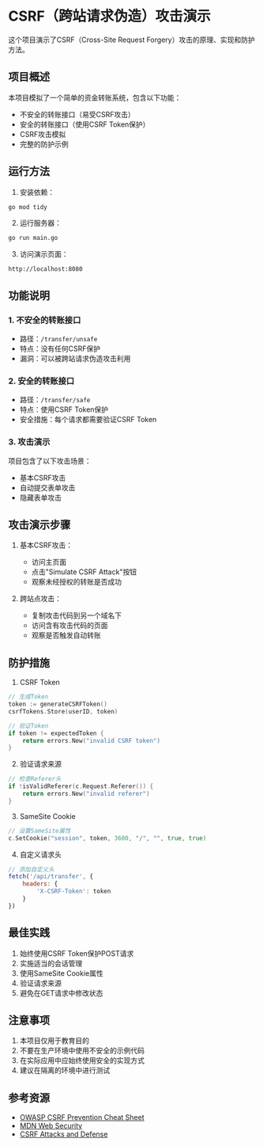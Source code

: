 # CSRF（跨站请求伪造）攻击演示

这个项目演示了CSRF（Cross-Site Request Forgery）攻击的原理、实现和防护方法。

## 项目概述

本项目模拟了一个简单的资金转账系统，包含以下功能：
- 不安全的转账接口（易受CSRF攻击）
- 安全的转账接口（使用CSRF Token保护）
- CSRF攻击模拟
- 完整的防护示例

## 运行方法

1. 安装依赖：
```bash
go mod tidy
```

2. 运行服务器：
```bash
go run main.go
```

3. 访问演示页面：
```
http://localhost:8080
```

## 功能说明

### 1. 不安全的转账接口
- 路径：`/transfer/unsafe`
- 特点：没有任何CSRF保护
- 漏洞：可以被跨站请求伪造攻击利用

### 2. 安全的转账接口
- 路径：`/transfer/safe`
- 特点：使用CSRF Token保护
- 安全措施：每个请求都需要验证CSRF Token

### 3. 攻击演示
项目包含了以下攻击场景：
- 基本CSRF攻击
- 自动提交表单攻击
- 隐藏表单攻击

## 攻击演示步骤

1. 基本CSRF攻击：
   - 访问主页面
   - 点击"Simulate CSRF Attack"按钮
   - 观察未经授权的转账是否成功

2. 跨站点攻击：
   - 复制攻击代码到另一个域名下
   - 访问含有攻击代码的页面
   - 观察是否触发自动转账

## 防护措施

1. CSRF Token
```go
// 生成Token
token := generateCSRFToken()
csrfTokens.Store(userID, token)

// 验证Token
if token != expectedToken {
    return errors.New("invalid CSRF token")
}
```

2. 验证请求来源
```go
// 检查Referer头
if !isValidReferer(c.Request.Referer()) {
    return errors.New("invalid referer")
}
```

3. SameSite Cookie
```go
// 设置SameSite属性
c.SetCookie("session", token, 3600, "/", "", true, true)
```

4. 自定义请求头
```javascript
// 添加自定义头
fetch('/api/transfer', {
    headers: {
        'X-CSRF-Token': token
    }
})
```

## 最佳实践

1. 始终使用CSRF Token保护POST请求
2. 实施适当的会话管理
3. 使用SameSite Cookie属性
4. 验证请求来源
5. 避免在GET请求中修改状态

## 注意事项

1. 本项目仅用于教育目的
2. 不要在生产环境中使用不安全的示例代码
3. 在实际应用中应始终使用安全的实现方式
4. 建议在隔离的环境中进行测试

## 参考资源

- [OWASP CSRF Prevention Cheat Sheet](https://cheatsheetseries.owasp.org/cheatsheets/Cross-Site_Request_Forgery_Prevention_Cheat_Sheet.html)
- [MDN Web Security](https://developer.mozilla.org/en-US/docs/Web/Security)
- [CSRF Attacks and Defense](https://www.neuralegion.com/blog/csrf-attack/)
